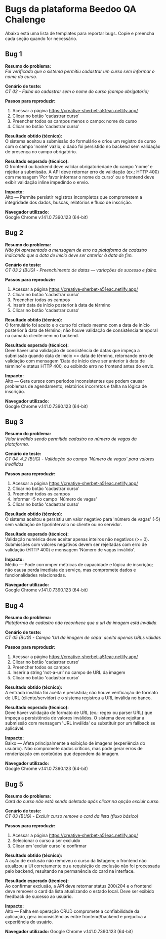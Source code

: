 # Bugs da plataforma Beedoo QA Chalenge

Abaixo está uma lista de templates para reportar bugs. Copie e preencha cada seção quando for necessário.

## Bug 1
**Resumo do problema:**  
_Foi verificado que o sistema permitiu cadastrar um curso sem informar o nome do curso._

**Cenário de teste:**  
_CT 02 - Falha ao cadastrar sem o nome do curso (campo obrigatório)_ 

**Passos para reproduzir:**  
1. Acessar a página https://creative-sherbet-a51eac.netlify.app/
2. Clicar no botão 'cadastrar curso' 
3. Preencher todos os campos menos o campo: nome do curso
4. Clicar no botão 'cadastrar curso'

**Resultado obtido (técnico):**  
O sistema aceitou a submissão do formulário e criou um registro de curso com o campo 'nome' vazio; o dado foi persistido no backend sem validação de presença no campo obrigatório.

**Resultado esperado (técnico):**  
O frontend ou backend deve validar obrigatoriedade do campo 'nome' e rejeitar a submissão. A API deve retornar erro de validação (ex.: HTTP 400) com mensagem 'Por favor informar o nome do curso' ou o frontend deve exibir validação inline impedindo o envio.

**Impacto:**  
Alto — Permite persistir registros incompletos que comprometem a integridade dos dados, buscas, relatórios e fluxo de inscrição.

**Navegador utilizado:**  
Google Chrome v.141.0.7390.123 (64-bit)

## Bug 2
**Resumo do problema:**  
_Não foi apresentado a mensagem de erro na plataforma de cadastro indicando que a data de início deve ser anterior à data de fim._

**Cenário de teste:**  
_CT 03.2 (BUG) - Preenchimento de datas — variações de sucesso e falha._ 

**Passos para reproduzir:**  
1. Acessar a página https://creative-sherbet-a51eac.netlify.app/
2. Clicar no botão 'cadastrar curso' 
3. Preencher todos os campos
4. Inserir data de início posterior à data de término
5. Clicar no botão 'cadastrar curso'

**Resultado obtido (técnico):**  
O formulário foi aceito e o curso foi criado mesmo com a data de início posterior à data de término; não houve validação de consistência temporal na camada cliente nem no backend.

**Resultado esperado (técnico):**  
Deve haver uma validação de consistência de datas que impeça a submissão quando data de início >= data de término, retornando erro de validação com mensagem 'Data de início deve ser anterior à data de término' e status HTTP 400, ou exibindo erro no frontend antes do envio.

**Impacto:**  
Alto — Gera cursos com períodos inconsistentes que podem causar problemas de agendamento, relatórios incorretos e falha na lógica de inscrição.

**Navegador utilizado:**  
Google Chrome v.141.0.7390.123 (64-bit)

## Bug 3
**Resumo do problema:**  
_Valor inválido sendo permitido cadastro no número de vagas da plataforma._

**Cenário de teste:**  
_CT 04. 4.2 (BUG) - Validação do campo 'Número de vagas' para valores inválidos_ 

**Passos para reproduzir:**  
1. Acessar a página https://creative-sherbet-a51eac.netlify.app/
2. Clicar no botão 'cadastrar curso' 
3. Preencher todos os campos
4. Informar -5 no campo 'Número de vagas'
5. Clicar no botão 'cadastrar curso'

**Resultado obtido (técnico):**  
O sistema aceitou e persistiu um valor negativo para 'número de vagas' (-5) sem validação de tipo/intervalo no cliente ou no servidor.

**Resultado esperado (técnico):**  
Validação numérica deve aceitar apenas inteiros não negativos (>= 0). Submissões com valores negativos devem ser rejeitadas com erro de validação (HTTP 400) e mensagem 'Número de vagas inválido'.

**Impacto:**  
Médio — Pode corromper métricas de capacidade e lógica de inscrição; não causa perda imediata de serviço, mas compromete dados e funcionalidades relacionadas.

**Navegador utilizado:**  
Google Chrome v.141.0.7390.123 (64-bit)

## Bug 4
**Resumo do problema:**  
_Plataforma de cadastro não reconhece que a url da imagem está inválida._

**Cenário de teste:**  
_CT 05 (BUG) - Campo 'Url da imagem de capa' aceita apenas URLs válidas_ 

**Passos para reproduzir:**  
1. Acessar a página https://creative-sherbet-a51eac.netlify.app/
2. Clicar no botão 'cadastrar curso' 
3. Preencher todos os campos
4. Inserir a string 'not-a-url' no campo de URL da imagem
5. Clicar no botão 'cadastrar curso'

**Resultado obtido (técnico):**  
A entrada inválida foi aceita e persistida; não houve verificação de formato de URL (cliente/servidor) e o sistema registrou a URL inválida no banco.

**Resultado esperado (técnico):**  
Deve haver validação de formato de URL (ex.: regex ou parser URL) que impeça a persistência de valores inválidos. O sistema deve rejeitar a submissão com mensagem 'URL inválida' ou substituir por um fallback se aplicável.

**Impacto:**  
Baixo — Afeta principalmente a exibição de imagens (experiência do usuário). Não compromete dados críticos, mas pode gerar erros de renderização em conteúdos que dependem da imagem.

**Navegador utilizado:**  
Google Chrome v.141.0.7390.123 (64-bit)

## Bug 5
**Resumo do problema:**  
_Card do curso não está sendo deletado após clicar na opção excluir curso._

**Cenário de teste:**  
_CT 03  (BUG) - Excluir curso remove o card da lista (fluxo básico)_ 

**Passos para reproduzir:**  
1. Acessar a página https://creative-sherbet-a51eac.netlify.app/
2. Selecionar o curso a ser excluído
3. Clicar em 'excluir curso' e confirmar

**Resultado obtido (técnico):**  
A ação de exclusão não removeu o curso da listagem; o frontend não atualizou a UI corretamente ou a requisição de exclusão não foi processada pelo backend, resultando na permanência do card na interface.

**Resultado esperado (técnico):**  
Ao confirmar exclusão, a API deve retornar status 200/204 e o frontend deve remover o card da lista atualizando o estado local. Deve ser exibido feedback de sucesso ao usuário.

**Impacto:**  
Alto — Falha em operação CRUD compromete a confiabilidade da aplicação, gera inconsistências entre frontend/backend e prejudica a experiência do usuário.

**Navegador utilizado:**
Google Chrome v.141.0.7390.123 (64-bit)